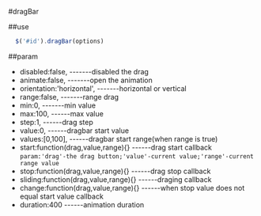 #dragBar

##use
```javascript
  $('#id').dragBar(options)
```
##param

* disabled:false,             -------disabled the drag
* animate:false,              -------open the animation
* orientation:'horizontal',   -------horizontal or vertical
* range:false,                -------range drag 
* min:0,                      -------min value
* max:100,                    ------max value
* step:1,                     ------drag step
* value:0,                    ------dragbar start value
* values:[0,100],             ------dragbar start range(when range is true)
* start:function(drag,value,range){} ------drag start callback `param:'drag'-the drag button;'value'-current value;'range'-current range value`
* stop:function(drag,value,range){} ------drag stop callback
* sliding:function(drag,value,range){} ------draging callback
* change:function(drag,value,range){} ------when stop value does not equal start value callback
* duration:400 ------animation duration
